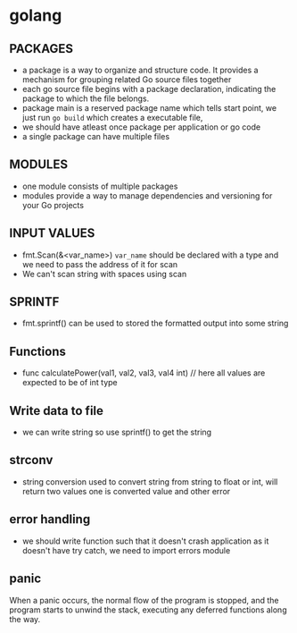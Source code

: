 
# golang

## PACKAGES
- a package is a way to organize and structure code. It provides a mechanism for grouping related Go source files together
- each go source file begins with a package declaration, indicating the package to which the file belongs.
- package main is a reserved package name which tells start point, we just run `go build` which creates a executable file, 
- we should have atleast once package per application or go code
- a single package can have multiple files

## MODULES
- one module consists of multiple packages
- modules provide a way to manage dependencies and versioning for your Go projects


## INPUT VALUES
- fmt.Scan(&<var_name>) `var_name` should be declared with a type and we need to pass the address of it for scan
- We can't scan string with spaces using scan

## SPRINTF
- fmt.sprintf() can be used to stored the formatted output into some string

## Functions
- func calculatePower(val1, val2, val3, val4 int) // here all values are expected to be of int type

## Write data to file
- we can write string so use sprintf() to get the string

## strconv
- string conversion used to convert string from string to float or int, will return two values one is converted value and other error

## error handling
- we should write function such that it doesn't crash application as it doesn't have try catch, we need to import errors module

## panic
 When a panic occurs, the normal flow of the program is stopped, and the program starts to unwind the stack, executing any deferred functions along the way.